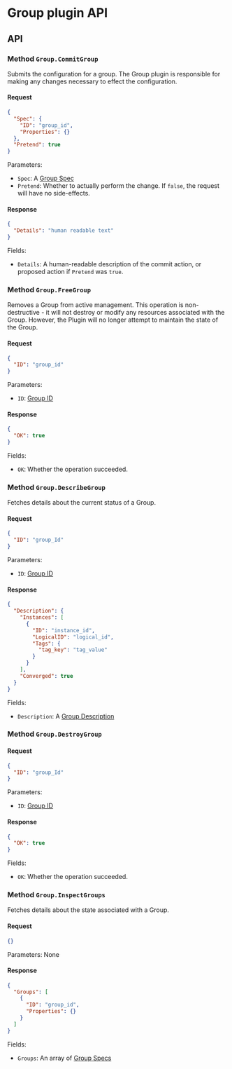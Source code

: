 # Group plugin API

<!-- SOURCE-CHECKSUM pkg/spi/group/* d15b61043b172d609557e8fc18839e167d341bdb -->

## API

### Method `Group.CommitGroup`
Submits the configuration for a group.  The Group plugin is responsible for making any changes necessary to effect the
configuration.

#### Request
```json
{
  "Spec": {
    "ID": "group_id",
    "Properties": {}
  },
  "Pretend": true
}
```

Parameters:
- `Spec`: A [Group Spec](types.md#group-spec)
- `Pretend`: Whether to actually perform the change.  If `false`, the request will have no side-effects.

#### Response
```json
{
  "Details": "human readable text"
}
```

Fields:
- `Details`: A human-readable description of the commit action, or proposed action if `Pretend` was `true`.


### Method `Group.FreeGroup`
Removes a Group from active management.  This operation is non-destructive - it will not destroy or modify any resources
associated with the Group.  However, the Plugin will no longer attempt to maintain the state of the Group.

#### Request
```json
{
  "ID": "group_id"
}
```

Parameters:
- `ID`: [Group ID](types.md#group-id)

#### Response
```json
{
  "OK": true
}
```

Fields:
- `OK`: Whether the operation succeeded.

### Method `Group.DescribeGroup`
Fetches details about the current status of a Group.

#### Request
```json
{
  "ID": "group_Id"
}
```

Parameters:
- `ID`: [Group ID](types.md#group-id)

#### Response
```json
{
  "Description": {
    "Instances": [
      {
        "ID": "instance_id",
        "LogicalID": "logical_id",
        "Tags": {
          "tag_key": "tag_value"
        }
      }
    ],
    "Converged": true
  }
}
```

Fields:
- `Description`: A [Group Description](types.md#group-description)

### Method `Group.DestroyGroup`

#### Request
```json
{
  "ID": "group_Id"
}
```

Parameters:
- `ID`: [Group ID](types.md#group-id)

#### Response
```json
{
  "OK": true
}
```

Fields:
- `OK`: Whether the operation succeeded.

### Method `Group.InspectGroups`
Fetches details about the state associated with a Group.

#### Request
```json
{}
```

Parameters: None

#### Response
```json
{
  "Groups": [
    {
      "ID": "group_id",
      "Properties": {}
    }
  ]
}
```

Fields:
- `Groups`: An array of [Group Specs](types.md#group-spec)
